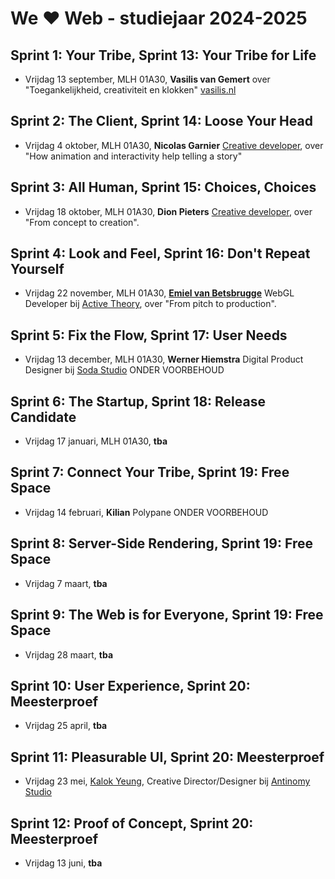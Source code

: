 # We ♥ Web - studiejaar 2024-2025

## Sprint 1: Your Tribe, Sprint 13: Your Tribe for Life
- Vrijdag 13 september, MLH 01A30, **Vasilis van Gemert** over "Toegankelijkheid, creativiteit en klokken" [vasilis.nl](https://vasilis.nl/clocks/)

## Sprint 2: The Client, Sprint 14: Loose Your Head
- Vrijdag 4 oktober, MLH 01A30, **Nicolas Garnier** [Creative developer](https://nico.computer/), over "How animation and interactivity help telling a story"

## Sprint 3: All Human, Sprint 15: Choices, Choices
- Vrijdag 18 oktober, MLH 01A30,  **Dion Pieters** [Creative developer](https://www.dionpieters.dev), over "From concept to creation".

## Sprint 4: Look and Feel, Sprint 16: Don't Repeat Yourself
- Vrijdag 22 november, MLH 01A30, [**Emiel van Betsbrugge**](https://emielvanbetsbrugge.be/) WebGL Developer bij [Active Theory](https://activetheory.net/), over "From pitch to production".

## Sprint 5: Fix the Flow, Sprint 17: User Needs
- Vrijdag 13 december, MLH 01A30, **Werner Hiemstra** Digital Product Designer bij [Soda Studio](https://www.sodastudio.nl) ONDER VOORBEHOUD

## Sprint 6: The Startup, Sprint 18: Release Candidate
- Vrijdag 17 januari, MLH 01A30, **tba**

## Sprint 7: Connect Your Tribe, Sprint 19: Free Space
- Vrijdag 14 februari, **Kilian** Polypane ONDER VOORBEHOUD

## Sprint 8: Server-Side Rendering, Sprint 19: Free Space
- Vrijdag 7 maart, **tba**

## Sprint 9: The Web is for Everyone, Sprint 19: Free Space
- Vrijdag 28 maart, **tba**
  
## Sprint 10: User Experience, Sprint 20: Meesterproef
- Vrijdag 25 april, **tba**

## Sprint 11: Pleasurable UI, Sprint 20: Meesterproef
- Vrijdag 23 mei, [Kalok Yeung](https://kalokyeung.com/), Creative Director/Designer bij [Antinomy Studio](https://antinomy.studio/)

## Sprint 12: Proof of Concept, Sprint 20: Meesterproef
- Vrijdag 13 juni, **tba**
